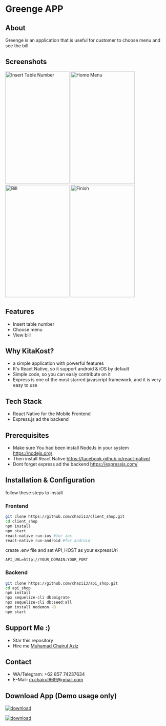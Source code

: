# Greenge APP

## About

Greenge is an application that is useful for customer to choose menu and see the bill

## Screenshots

<p float="left">
 <img src="https://user-images.githubusercontent.com/48378351/64190203-037b1d00-cea0-11e9-9759-5be8c7d24ae8.png" width="200" height="350" alt="Insert Table Number"/>
 <img src="https://user-images.githubusercontent.com/48378351/64190237-14c42980-cea0-11e9-9562-e4b86a4cc00c.png" width="200" height="350" alt="Home Menu"/>
 <img src="https://user-images.githubusercontent.com/48378351/64190251-20175500-cea0-11e9-8816-df5fde796fda.png" width="200" height="350" alt="Bill"/>
 <img src="https://user-images.githubusercontent.com/48378351/64190271-2ad1ea00-cea0-11e9-8f4a-cfc366bf24a0.png" width="200" height="350" alt="Finish"/>
</p>


## Features

- Insert table number
- Choose menu
- View bill

## Why KitaKost?

- a simple application with powerful features
- It's React Native, so it support android & iOS by default
- Simple code, so you can easly contribute on it
- Express is one of the most starred javascript framework, and it is very easy to use

## Tech Stack

- React Native for the Mobile Frontend
- Express.js ad the backend

## Prerequisites

- Make sure You had been install NodeJs in your system https://nodejs.org/
- Then install React Native https://facebook.github.io/react-native/
- Dont forget express ad the backend https://expressjs.com/

## Installation & Configuration

follow these steps to install

### Frontend

```bash
git clone https://github.com/chazi13/client_shop.git
cd client_shop
npm install
npm start
react-native run-ios #for ios
react-native run-android #for android
```

create .env file and set API_HOST as your expressUri

```env
API_URL=http://YOUR_DOMAIN:YOUR_PORT
```

### Backend

```bash
git clone https://github.com/chazi13/api_shop.git
cd api_shop
npm install
npx sequelize-cli db:migrate
npx sequelize-cli db:seed:all
npm install nodemon -D
npm start
```

## Support Me :)

  * Star this repository
  * Hire me [Muhamad Chairul Aziz](https://www.linkedin.com/in/muhamad-chairul-aziz/)

## Contact

  * WA/Telegram: +62 857 74237634
  * E-Mail: m.chairul669@gmail.com
  

## Download App (Demo usage only)
[![download](https://camo.githubusercontent.com/a9c59dcbf62ec123e8bb099fb473ad30554d70e6/68747470733a2f2f69312e77702e636f6d2f61706b6d6f6473696f732e636f6d2f77702d636f6e74656e742f75706c6f6164732f323031382f31322f446f776e6c6f61642d496e66696e6974652d44657369676e2d332e342e31302d41706b2e706e67 "Download")](https://drive.google.com/open?id=1qG-OmzIK-9H3OlG25NqUEktDvVOdC9cd)

[![download](https://9to5google.com/wp-content/uploads/sites/4/2016/08/google-slides-icon.png?w=150 "Download")](https://drive.google.com/open?id=1qG-OmzIK-9H3OlG25NqUEktDvVOdC9cd)


